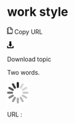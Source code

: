 # work style

![Copy URL](media/work-style/Copy.png)
Copy URL

![Download](media/work-style/Download.png)

Download topic

Two words.

![In progress](media/work-style/activity-large.gif)

URL :
